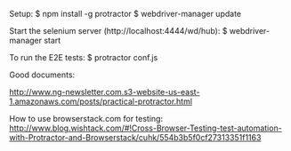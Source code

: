 Setup:
  $ npm install -g protractor
  $ webdriver-manager update
  
Start the selenium server (http://localhost:4444/wd/hub):
  $ webdriver-manager start
   
To run the E2E tests:
  $ protractor conf.js

Good documents:

http://www.ng-newsletter.com.s3-website-us-east-1.amazonaws.com/posts/practical-protractor.html


How to use browserstack.com for testing: 
http://www.blog.wishtack.com/#!Cross-Browser-Testing-test-automation-with-Protractor-and-Browserstack/cuhk/554b3b5f0cf27313351f1163

